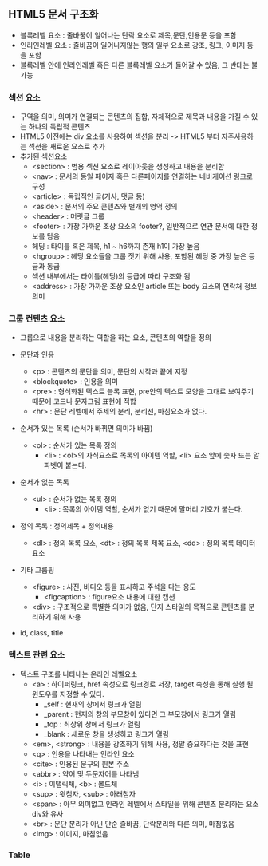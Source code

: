 ## HTML5 문서 구조화

- 블록레벨 요소 : 줄바꿈이 일어나는 단락 요소로 제목,문단,인용문 등을 포함
- 인라인레벨 요소 : 줄바꿈이 일어나지않는 행의 일부 요소로 강조, 링크, 이미지 등을 포함
- 블록레벨 안에 인라인레벨 혹은 다른 블록레벨 요소가 들어갈 수 있음, 그 반대는 불가능

### 섹션 요소

- 구역을 의미, 의미가 연결되는 콘텐츠의 집합, 자체적으로 제목과 내용을 가질 수 있는 하나의 독립적 콘텐츠
- HTML5 이전에는 div 요소를 사용하여 섹션을 분리 -> HTML5 부터 자주사용하는 섹션을 새로운 요소로 추가
- 추가된 섹션요소
  - \<section> : 범용 섹션 요소로 레이아웃을 생성하고 내용을 분리함
  - \<nav> : 문서의 동일 페이지 혹은 다른페이지를 연결하는 네비게이션 링크로 구성
  - \<article> : 독립적인 글(기사, 댓글 등)
  - \<aside> : 문서의 주요 콘텐츠와 별개의 영역 정의
  - \<header> : 머릿글 그룹
  - \<footer> : 가장 가까운 조상 요소의 footer?, 일반적으로 연관 문서에 대한 정보를 담음
  - 헤딩 : 타이틀 혹은 제목, h1 ~ h6까지 존재 h1이 가장 높음
  - \<hgroup> :  헤딩 요소들을 그룹 짓기 위해 사용, 포함된 헤딩 중 가장 높은 등급과 동급
  - 섹션 내부에서는 타이틀(헤딩)의 등급에 따라 구조화 됨
  - \<address> : 가장 가까운 조상 요소인 article 또는 body 요소의 연락처 정보 의미

### 그룹 컨텐츠 요소

- 그룹으로 내용을 분리하는 역할을 하는 요소, 콘텐츠의 역할을 정의

- 문단과 인용

  - \<p> : 콘텐츠의 문단을 의미, 문단의 시작과 끝에 지정
  - \<blockquote> : 인용을 의미
  - \<pre> : 형식화된 텍스트 블록 표현, pre안의 텍스트 모양을 그대로 보여주기 때문에 코드나 문자그림 표현에 적합
  - \<hr> : 문단 레벨에서 주제의 분리, 분리선, 마침요소가 없다.

- 순서가 있는 목록 (순서가 바뀌면 의미가 바뀜)

  - \<ol> : 순서가 있는 목록 정의
    - \<li> : \<ol>의 자식요소로 목록의 아이템 역할, \<li> 요소 앞에 숫자 또는 알파벳이 붙는다.

- 순서가 없는 목록
  - \<ul> : 순서가 없는 목록 정의
    - \<li> : 목록의 아이템 역할, 순서가 없기 때문에 말머리 기호가 붙는다.
- 정의 목록 : 정의제목 + 정의내용
  - \<dl> : 정의 목록 요소, \<dt> : 정의 목록 제목 요소, \<dd> : 정의 목록 데이터 요소
- 기타 그룹핑
  - \<figure> : 사진, 비디오 등을 표시하고 주석을 다는 용도
    - \<figcaption> : figure요소 내용에 대한 캡션
  - \<div> : 구조적으로 특별한 의미가 없음, 단지 스타일의 목적으로 콘텐츠를 분리하기 위해 사용
- id, class, title

### 텍스트 관련 요소

- 텍스트 구조를 나타내는 온라인 레벨요소
  - \<a> : 하이퍼링크, href 속성으로 링크경로 저장, target 속성을 통해 실행 될 윈도우를 지정할 수 있다.
    - _self : 현재의 창에서 링크가 열림
    - _parent : 현재의 창의 부모창이 있다면 그 부모창에서 링크가 열림
    - _top : 최상위 창에서 링크가 열림
    - _blank : 새로운 창을 생성하고 링크가 열림
  - \<em>, \<strong> : 내용을 강조하기 위해 사용, 정말 중요하다는 것을 표현
  - \<q> : 인용을 나타내는 인라인 요소
  - \<cite> : 인용된 문구의 원본 주소
  - \<abbr> : 약어 및 두문자어를 나타냄
  - \<i> : 이탤릭체, \<b> : 볼드체
  - \<sup> : 윗첨자, \<sub> : 아래첨자
  - \<span> : 아무 의미없고 인라인 레벨에서 스타일을 위해 콘텐츠 분리하는 요소 div와 유사
  - \<br> : 문단 분리가 아닌 단순 줄바꿈, 단락분리와 다른 의미, 마침없음
  - \<img> : 이미지, 마침없음

### Table

